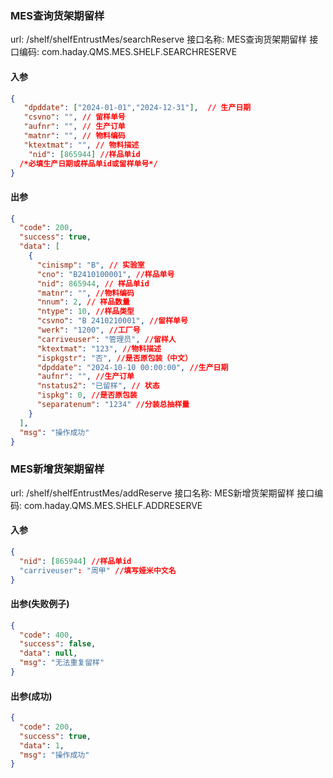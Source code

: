 

### MES查询货架期留样
url: /shelf/shelfEntrustMes/searchReserve
接口名称: MES查询货架期留样
接口编码: com.haday.QMS.MES.SHELF.SEARCHRESERVE


#### 入参
```json
{
   "dpddate": ["2024-01-01","2024-12-31"],  // 生产日期
   "csvno": "", // 留样单号
   "aufnr": "", // 生产订单
   "matnr": "", // 物料编码
   "ktextmat": "", // 物料描述
    "nid": [865944] //样品单id
  /*必填生产日期或样品单id或留样单号*/
}
```

#### 出参
```json
{
  "code": 200,
  "success": true,
  "data": [
    {
      "cinismp": "B", // 实验室
      "cno": "B2410100001", //样品单号
      "nid": 865944, // 样品单id
      "matnr": "", //物料编码
      "nnum": 2, // 样品数量
      "ntype": 10, //样品类型
      "csvno": "B 2410210001", //留样单号
      "werk": "1200", //工厂号
      "carriveuser": "管理员", //留样人
      "ktextmat": "123", //物料描述
      "ispkgstr": "否", //是否原包装（中文）
      "dpddate": "2024-10-10 00:00:00", //生产日期
      "aufnr": "", //生产订单
      "nstatus2": "已留样", // 状态
      "ispkg": 0, //是否原包装
      "separatenum": "1234" //分装总抽样量
    }
  ],
  "msg": "操作成功"
}

```

### MES新增货架期留样
url: /shelf/shelfEntrustMes/addReserve
接口名称: MES新增货架期留样
接口编码: com.haday.QMS.MES.SHELF.ADDRESERVE


#### 入参 
```json
{
  "nid": [865944] //样品单id
  "carriveuser": "周甲" //填写娅米中文名
}
```

#### 出参(失败例子)
```json
{
  "code": 400,
  "success": false,
  "data": null,
  "msg": "无法重复留样" 
}

```

#### 出参(成功)
```json
{
  "code": 200,
  "success": true,
  "data": 1,
  "msg": "操作成功"
}

```